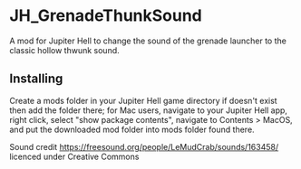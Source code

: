 # JH_GrenadeThunkSound
A mod for Jupiter Hell to change the sound of the grenade launcher to the classic hollow thwunk sound.

## Installing

Create a mods folder in your Jupiter Hell game directory if doesn't exist then add the folder there; for Mac users, navigate to your Jupiter Hell app, right click, select "show package contents", navigate to Contents > MacOS, and put the downloaded mod folder into mods folder found there.

Sound credit https://freesound.org/people/LeMudCrab/sounds/163458/ licenced under Creative Commons